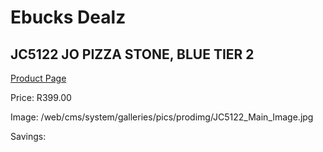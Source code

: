 
# Ebucks Dealz
## JC5122 JO PIZZA STONE, BLUE TIER 2
[Product Page](https://www.ebucks.com/web/shop/productSelected.do?prodId=1136061829&catId=704983235)

Price: R399.00

Image: /web/cms/system/galleries/pics/prodimg/JC5122_Main_Image.jpg

Savings: 


	